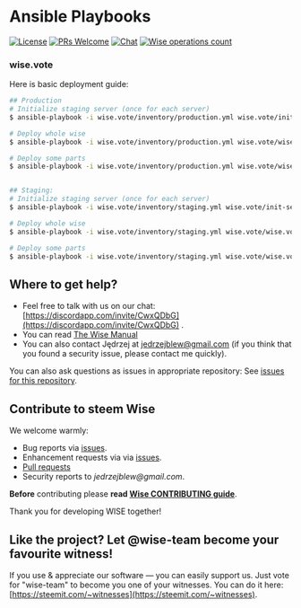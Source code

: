 # Ansible Playbooks

<!--§ data.config.repository.readme.generateDefaultBadges(data) §-->
[![License](https://img.shields.io/github/license/wise-team/ansible-playbooks.svg?style=flat-square)](https://github.com/wise-team/ansible-playbooks/blob/master/LICENSE) [![PRs Welcome](https://img.shields.io/badge/PRs-welcome-brightgreen.svg?style=flat-square)](http://makeapullrequest.com) [![Chat](https://img.shields.io/badge/chat%20on%20discord-6b11ff.svg?style=flat-square)](https://discordapp.com/invite/CwxQDbG) [![Wise operations count](https://img.shields.io/badge/dynamic/json.svg?label=wise%20operations%20count&url=https%3A%2F%2Fsql.wise.vote%2Foperations%3Fselect%3Dcount&query=%24%5B0%5D.count&colorB=blue&style=flat-square)](https://sql.wise.vote/operations?select=moment,delegator,voter,operation_type&order=moment.desc)
<!--§§.-->

### wise.vote

Here is basic deployment guide:
```bash
## Production
# Initialize staging server (once for each server)
$ ansible-playbook -i wise.vote/inventory/production.yml wise.vote/init-server.yml

# Deploy whole wise
$ ansible-playbook -i wise.vote/inventory/production.yml wise.vote/wise.vote.yml

# Deploy some parts
$ ansible-playbook -i wise.vote/inventory/production.yml wise.vote/wise.vote.yml --tags "sql,sql-backup,manual"


## Staging: 
# Initialize staging server (once for each server)
$ ansible-playbook -i wise.vote/inventory/staging.yml wise.vote/init-server.yml

# Deploy whole wise
$ ansible-playbook -i wise.vote/inventory/staging.yml wise.vote/wise.vote.yml

# Deploy some parts
$ ansible-playbook -i wise.vote/inventory/staging.yml wise.vote/wise.vote.yml --tags "sql,sql-sql-backup,manual"
```



<!--§ data.config.repository.readme.generateHelpMd(data) §-->
## Where to get help?

- Feel free to talk with us on our chat: [https://discordapp.com/invite/CwxQDbG](https://discordapp.com/invite/CwxQDbG) .
- You can read [The Wise Manual](https://wise.vote/introduction)
- You can also contact Jędrzej at jedrzejblew@gmail.com (if you think that you found a security issue, please contact me quickly).

You can also ask questions as issues in appropriate repository: See [issues for this repository](https://github.com/wise-team/ansible-playbooks/issues).

<!--§§.-->

<!--§ data.config.repository.readme.generateHelpUsMd(data) §-->
## Contribute to steem Wise

We welcome warmly:

- Bug reports via [issues](https://github.com/wise-team/ansible-playbooks).
- Enhancement requests via via [issues](https://github.com/wise-team/ansible-playbooks/issues).
- [Pull requests](https://github.com/wise-team/ansible-playbooks/pulls)
- Security reports to _jedrzejblew@gmail.com_.

**Before** contributing please **read [Wise CONTRIBUTING guide](https://github.com/wise-team/steem-wise-core/blob/master/CONTRIBUTING.md)**.

Thank you for developing WISE together!



## Like the project? Let @wise-team become your favourite witness!

If you use & appreciate our software — you can easily support us. Just vote for "wise-team" to become you one of your witnesses. You can do it here: [https://steemit.com/~witnesses](https://steemit.com/~witnesses).

<!--§§.-->

<!-- Prayer: Gloria Patri, et Filio, et Spiritui Sancto, sicut erat in principio et nunc et semper et in saecula saeculorum. Amen. In te, Domine, speravi: non confundar in aeternum. -->
